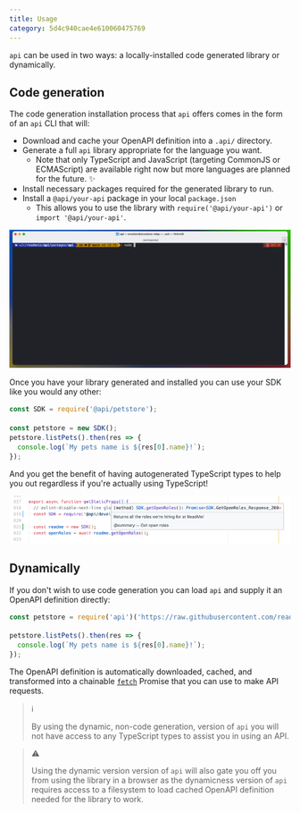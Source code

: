 ```yaml
---
title: Usage
category: 5d4c940cae4e610060475769
---
```


`api` can be used in two ways: a locally-installed code generated library or dynamically.

## Code generation

The code generation installation process that `api` offers comes in the form of an `api` CLI that will:

* Download and cache your OpenAPI definition into a `.api/` directory.
* Generate a full `api` library appropriate for the language you want.
  * Note that only TypeScript and JavaScript (targeting CommonJS or ECMAScript) are available right now but more languages are planned for the future. ✨
* Install necessary packages required for the generated library to run.
* Install a `@api/your-api` package in your local `package.json`
  * This allows you to use the library with `require('@api/your-api')` or `import '@api/your-api'`.

![CLI installation demonstration](./images/installer.gif)

Once you have your library generated and installed you can use your SDK like you would any other:

```js
const SDK = require('@api/petstore');

const petstore = new SDK();
petstore.listPets().then(res => {
  console.log(`My pets name is ${res[0].name}!`);
});
```

And you get the benefit of having autogenerated TypeScript types to help you out regardless if you're actually using TypeScript!

![TypeScript types in action](./images/ts-types.png)

## Dynamically

If you don't wish to use code generation you can load `api` and supply it an OpenAPI definition directly:

```js
const petstore = require('api')('https://raw.githubusercontent.com/readmeio/oas-examples/main/3.0/json/petstore.json');

petstore.listPets().then(res => {
  console.log(`My pets name is ${res[0].name}!`);
});
```

The OpenAPI definition is automatically downloaded, cached, and transformed into a chainable [`fetch`](https://developer.mozilla.org/en-US/docs/Web/API/Fetch_API) Promise that you can use to make API requests.

> ℹ️
>
> By using the dynamic, non-code generation, version of `api` you will not have access to any TypeScript types to assist you in using an API.

> ⚠️
>
> Using the dynamic version version of `api` will also gate you off you from using the library in a browser as the dynamicness version of `api` requires access to a filesystem to load cached OpenAPI definition needed for the library to work.

